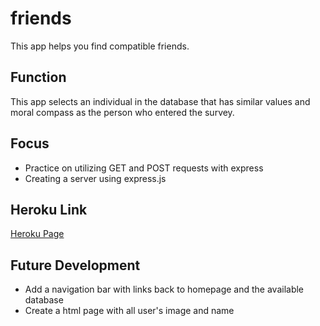# friends

This app helps you find compatible friends.

## Function

This app selects an individual in the database that has similar values and moral compass as the person who entered the survey. 

## Focus

* Practice on utilizing GET and POST requests with express
* Creating a server using express.js

## Heroku Link
[Heroku Page](https://compatiblefriendsearch.herokuapp.com/)

## Future Development

* Add a navigation bar with links back to homepage and the available database
* Create a html page with all user's image and name


